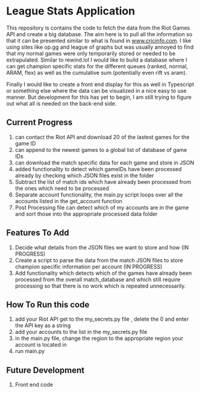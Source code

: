 # League Stats Application

This repository is contains the code to fetch the data from the Riot Games API and create a big database. The aim here is to pull all the information so that it can be presented similar to what is found in www.cricinfo.com. I like using sites like op.gg and league of graphs but was usually annoyed to find that my normal games were only temporarily stored or needed to be extrapulated. Similar to rewind.lol I would like to build  a database where I can get champion specific stats for the different queues (ranked, normal, ARAM, flex) as well as the cumulative sum (potentially even rift vs aram). 

Finally I would like to create a front end display for this as well in Typescript or something else where the data can be visualized in a nice easy to use manner. But development for this has yet to begin, I am still trying to figure out what all is needed on the back-end side.

## Current Progress

1. can contact the Riot API and download 20 of the lastest games for the game ID
2. can append to the newest games to a global list of database of game IDs
3. can download the match specific data for each game and store in JSON
4. added functionality to detect which gameIDs have been processed already by checking which JSON files exist in the folder
5. Subtract the list of match ids which have already been processed from the ones which need to be processed 
6. Separate account functionality, the main.py script loops over all the accounts listed in the get_account function
7. Post Processing file can detect which of my accounts are in the game and sort those into the appropriate processed data folder

## Features To Add

1. Decide what details from the JSON files we want to store and how (IN PROGRESS)
2. Create a script to parse the data from the match JSON files to store champion specific information per account (IN PROGRESS)
3. Add functionality which detects which of the games have already been processed from the overall match_database and which still require processing so that there is no work which is repeated unnecessarily.


## How To Run this code

1. add your Riot API get to the my_secrets.py file , delete the 0 and enter the API key as a string
2. add your accounts to the list in the my_secrets.py file
3. in the main.py file, change the region to the appropriate region your account is located in
4. run main.py

## Future Development

1. Front end code
